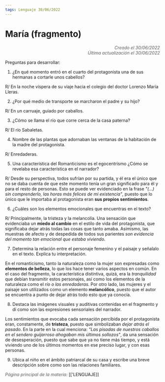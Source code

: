 ```yaml
---
tags: Lenguaje 30/06/2022
---
```


# María (fragmento)
<div style="text-align: right; opacity: 0.7; font-style: italic;">Creado el 30/06/2022</div>
<div style="text-align: right; opacity: 0.7; font-style: italic;">Última actualización el 30/06/2022</div>

Preguntas para desarrollar:

1. ¿En qué momento entró en el cuarto del protagonista una de sus hermanas a cortarle unos cabellos?

R/ En la noche víspera de su viaje hacia el colegio del doctor Lorenzo María Lleras.

2. ¿Por qué  medio de transporte se marcharon el padre y su hijo?

R/ En un carruaje, guiado por caballos.

3. ¿Cómo se llama el río que corre cerca de la casa paterna?

R/ El río Sabaletas.

4. Nombre de las plantas que adornaban las ventanas de la habitación de la madre del protagonista.

R/ Enredaderas.

5. Una característica del Romanticismo es el egocentrismo ¿Cómo se revelaba esa característica en el narrador?

R/ Desde su perspectiva, todos sufrían por su partida, y él era el único que no se daba cuenta de que este momento tenía un gran significado para él y para el resto de personas. Esto se puede ver evidenciado en la frase *"(...) sin comprenderlo, las horas más felices de mi existencia"*, puesto que lo único que le importaba al protagonista eran **sus propios sentimientos**.

6. ¿Cuáles son los elementos emocionales que encuentras en el texto?

R/ Principalmente, la tristeza y la melancolía. Una sensación que evidenciaba un **miedo al cambio** en el estilo de vida del protagonista, que significaba dejar atrás todas las cosas que tanto amaba. Asimismo, las muestras de afecto y de despedida de todos sus parientes *son evidencia del momento tan emocional que estaba viviendo*.

7. Determina la relación entre el personaje femenino y el paisaje y señalalo en el texto. Explica tu interpretación.

En el romanticismo, tanto la naturaleza como la mujer son expresadas como **elementos de belleza**, lo que los hace tener varios aspectos en común. En el caso del fragmento, la característica distintiva, quizá, era la *tranquilidad* que debían transmitir estos personajes, así como los elementos de la naturaleza como el *río o las enredaderas.* Por otro lado, las mujeres y el paisaje son utilizados como un elemento **melancólico**, puesto que el autor se encuentra a punto de dejar atrás todo esto que ya conocía.

8. Destaca las imágenes visuales y auditivas contenidas en el fragmento y dí como son las expresiones sensoriales del narrador.

Los sentimientos que evocaba cada sensación percibida por el protagonista eran, constamente, de **tristeza**, puesto que simbolizaban *dejar atrás el pasado*. En la parte en la cual menciona: *"Las pisadas de nuestros caballos en el sendero guijarroso ahogaban mis últimos sollozos"*, da una sensación de desesperación, puesto que sabe que ya no tiene más tiempo, y está viviendo uno de los últimos momentos en ese preciso lugar, y con esas personas.

9. Ubica al niño en el ámbito patriarcal de su casa y escribe una breve descripción sobre como son las relaciones familiares.



<span style="opacity: 0.7; font-style: italic;">Página principal de la materia:</span> [['LENGUAJE]]